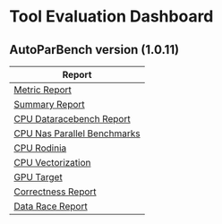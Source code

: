 # Tool Evaluation Dashboard

## AutoParBench version (1.0.11)
| Report |
| --- |
| [Metric Report](2019-12-03/Metrics-Report.md) |
| [Summary Report](2019-12-03/Summary-Report.md) |
| [CPU Dataracebench Report](2019-12-03/Detailed-Report-CPU_Dataracebench.md) |
| [CPU Nas Parallel Benchmarks](2019-12-03/Detailed-Report-CPU_NPB.md) |
| [CPU Rodinia](2019-12-03/Detailed-Report-CPU_Rodinia.md) |
| [CPU Vectorization](2019-12-03/Detailed-Report-CPU_Vectorization.md) |
| [GPU Target](2019-12-03/Detailed-Report-GPU_Target.md) |
| [Correctness Report](2019-12-03/Correctness_Report.md) |
| [Data Race Report](2019-12-03/DataRace_Report.md) |

